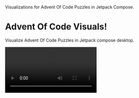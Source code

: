 Visualizations for Advent Of Code Puzzles in Jetpack Compose.

# Advent Of Code Visuals!

Visualize Advent Of Code Puzzles in Jetpack compose desktop.

![2022 Day 10](https://github.com/Oziomajnr/AdventOfCodeVisualization/blob/main/visualizations/AdventOfCodeDay10Visuals.mp4)

